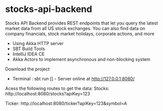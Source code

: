 # stocks-api-backend
Stocks API Backend provides REST endpoints that let you query the latest market data from all US stock exchanges. You can also find data on company financials, stock market holidays, corporate actions, and more

- Using Akka HTTP server
- SBT Build Tools
- IntelliJ IDEA CE
- Akka Actors to implement asynchronous and non-blocking system


Download the project
- Terminal : sbt run
[] - Server online at http://127.0.0.1:8080/

Acess the following routes to get the data:
Stocks:
http://localhost:8080/stocks?apiKey=123

Ticker:
http://localhost:8080/ticker?apiKey=123&symbol=A